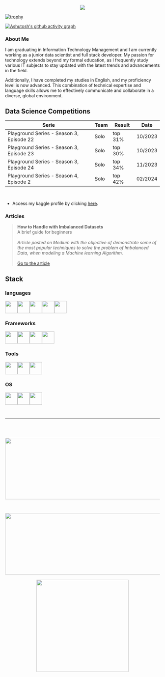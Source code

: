 <p align ="center"><img src='https://komarev.com/ghpvc/?username=jpedrou&color=red'></p>

[![trophy](https://github-profile-trophy.vercel.app/?username=jpedrou&theme=dark_lover)](https://github.com/ryo-ma/github-profile-trophy)

[![Ashutosh's github activity graph](https://github-readme-activity-graph.vercel.app/graph?username=jpedrou&theme=xcode)](https://github.com/ashutosh00710/github-readme-activity-graph)

### About Me

I am graduating in Information Technology Management and I am currently working as a junior data scientist and full stack developer. My passion for technology extends beyond my formal education, as I frequently study various IT subjects to stay updated with the latest trends and advancements in the field. 

Additionally, I have completed my studies in English, and my proficiency level is now advanced. This combination of technical expertise and language skills allows me to effectively communicate and collaborate in a diverse, global environment.

## Data Science Competitions

| Serie                                    | Team | Result  | Date    |
| ---------------------------------------- | ---- | ------- | ------- |
| Playground Series - Season 3, Episode 22 | Solo | top 31% | 10/2023 |
| Playground Series - Season 3, Episode 23 | Solo | top 30% | 10/2023 |
| Playground Series - Season 3, Episode 24 | Solo | top 34% | 11/2023 |
| Playground Series - Season 4, Episode 2  | Solo | top 42% | 02/2024 |

<br>

- Access my kaggle profile by clicking [here](https://www.kaggle.com/jpedrou/code).

### Articles

>**How to Handle with Imbalanced Datasets** <br> A brief guide for beginners <br><br> *Article posted on Medium with the objective of demonstrate some of the most popular techniques to solve the problem of Imbalanced Data, when modeling a Machine learning Algorithm.* <br><br> [Go to the article](https://medium.com/@jpnunesoliv/how-to-handle-with-imbalanced-datasets-42c6989b4296)

## Stack

### languages

<img width="40" src="https://cdn.jsdelivr.net/gh/devicons/devicon@latest/icons/python/python-original.svg" /><img width = "40" src="https://cdn.jsdelivr.net/gh/devicons/devicon@latest/icons/javascript/javascript-original.svg" /><img width="40" src="https://cdn.jsdelivr.net/gh/devicons/devicon@latest/icons/css3/css3-original.svg" /><img width="40" src="https://cdn.jsdelivr.net/gh/devicons/devicon@latest/icons/html5/html5-original.svg" /><img width="40" src="https://cdn.jsdelivr.net/gh/devicons/devicon@latest/icons/mysql/mysql-original.svg" />
      

### Frameworks

<img width="40" src="https://cdn.jsdelivr.net/gh/devicons/devicon@latest/icons/bootstrap/bootstrap-original.svg" /><img width="40" src="https://cdn.jsdelivr.net/gh/devicons/devicon@latest/icons/vuejs/vuejs-original.svg" /><img width="40" src="https://cdn.jsdelivr.net/gh/devicons/devicon@latest/icons/vuetify/vuetify-original.svg" /><img width="40" src="https://cdn.jsdelivr.net/gh/devicons/devicon@latest/icons/django/django-plain.svg" />

### Tools
<img width="40" src="https://cdn.jsdelivr.net/gh/devicons/devicon@latest/icons/vscode/vscode-original.svg" /><img width="40" src="https://cdn.jsdelivr.net/gh/devicons/devicon@latest/icons/dbeaver/dbeaver-original.svg" /><img width="40" src="https://cdn.jsdelivr.net/gh/devicons/devicon@latest/icons/insomnia/insomnia-original.svg" />


### OS
<img width="40" src="https://cdn.jsdelivr.net/gh/devicons/devicon@latest/icons/windows11/windows11-original.svg" /><img width="40" src="https://cdn.jsdelivr.net/gh/devicons/devicon@latest/icons/linux/linux-original.svg" /><img width="40" src="https://cdn.jsdelivr.net/gh/devicons/devicon@latest/icons/ubuntu/ubuntu-original.svg" />

<br>

---

<br><br>

<p align="center">
  <img width="800" height="200" src="https://streak-stats.demolab.com?user=jpedrou&theme=highcontrast&hide_border=true&border_radius=5&card_width=800&theme=dracula">
</p>

<br>

<p align="center">
  <img width='600' height='200' src="https://github-readme-stats.vercel.app/api?username=jpedrou&show_icons=true&theme=dracula"> <br><br>
  <img width = '300' src="https://github-readme-stats.vercel.app/api/top-langs/?username=jpedrou&theme=dracula">
</p>

